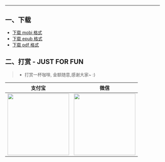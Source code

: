 # 
--------------
## 一、下载
* [下载 mobi 格式](https://raw.githubusercontent.com/hehonghui/the-economist-ebooks/master/./03_nature/2021.01.02/.mobi) 
* [下载 epub 格式](https://raw.githubusercontent.com/hehonghui/the-economist-ebooks/master/./03_nature/2021.01.02/.epub)
* [下载 pdf 格式](https://raw.githubusercontent.com/hehonghui/the-economist-ebooks/master/./03_nature/2021.01.02/.pdf)
    
## 二、打赏 - JUST FOR FUN
> * 打赏一杯咖啡, 金额随意,感谢大家~ :)
    
|   支付宝   |   微信    |
|------------|-----------|
|<img src="https://img-blog.csdnimg.cn/20200412132734488.JPG?x-oss-process=image/watermark,type_ZmFuZ3poZW5naGVpdGk,shadow_10,text_aHR0cHM6Ly9ibG9nLmNzZG4ubmV0L2Jib3lmZWl5dQ==,size_16,color_FFFFFF,t_70" width="200"/>| <img src="https://img-blog.csdnimg.cn/20200911174255577.jpg?x-oss-process=image/watermark,type_ZmFuZ3poZW5naGVpdGk,shadow_10,text_aHR0cHM6Ly9ibG9nLmNzZG4ubmV0L2Jib3lmZWl5dQ==,size_16,color_FFFFFF,t_70" width="200"/>  |
